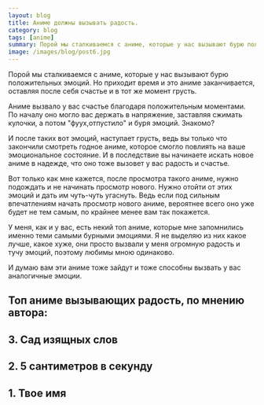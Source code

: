 ```yaml
---
layout: blog
title: Аниме должны вызывать радость.
category: blog
tags: [anime]  
summary: Порой мы сталкиваемся с аниме, которые у нас вызывают бурю положительных эмоций.
image: /images/blog/post6.jpg
---
```


Порой мы сталкиваемся с аниме, которые у нас вызывают бурю положительных эмоций. Но приходит время и это аниме заканчивается, оставляя после себя счастье и в тот же момент грусть.

Аниме вызвало у вас счастье благодаря положительным моментами. По началу оно могло вас держать в напряжение, заставляя сжимать кулочки, а потом "фуух,отпустило" и буря эмоций. Знакомо?

И после таких вот эмоций, наступает грусть, ведь вы только что закончили смотреть годное аниме, которое смогло повлиять на ваше эмоциональное состояние. И в последствие вы начинаете искать новое аниме в надежде, что оно тоже вызовет у вас радость и счастье.

Вот только как мне кажется, после просмотра такого аниме, нужно подождать и не начинать просмотр нового. Нужно отойти от этих эмоций и дать им чуть-чуть угаснуть. Ведь если под сильным впечатлениям начать просмотр нового аниме, вероятнее всего оно уже будет не тем самым, по крайнее менее вам так покажется.

У меня, как и у вас, есть некий топ аниме, которые мне запомнились именно теми самыми бурными эмоциями. Я не выделяю из них какое лучше, какое хуже, они просто вызвали у меня огромную радость и тучу эмоций, поэтому любимы мною одинаково.

И думаю вам эти аниме тоже зайдут и тоже способны вызвать у вас аналогичные эмоции.

<h2>Топ аниме вызывающих радость, по мнению автора:</h2>

<h2>3. Сад изящных слов</h2>

<h2>2. 5 сантиметров в секунду</h2>

<h2>1. Твое имя</h2>
